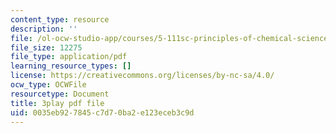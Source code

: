 ```yaml
---
content_type: resource
description: ''
file: /ol-ocw-studio-app/courses/5-111sc-principles-of-chemical-science-fall-2014/0035eb927845c7d70ba2e123eceb3c9d_ZZ6jwuBJxc.pdf
file_size: 12275
file_type: application/pdf
learning_resource_types: []
license: https://creativecommons.org/licenses/by-nc-sa/4.0/
ocw_type: OCWFile
resourcetype: Document
title: 3play pdf file
uid: 0035eb92-7845-c7d7-0ba2-e123eceb3c9d
---
```

